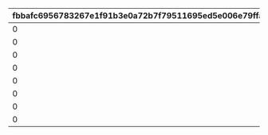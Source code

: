 |fbbafc6956783267e1f91b3e0a72b7f79511695ed5e006e79ffaa7828bba4613|36d9e0a10e74ce88bc777540a80b9cbcff288c194526b6f40d7d8282ad1550c5|7a9dc1aeff4957678c296180cce97b859cf09768dd6e5fca585da2452488542b|eecc947e7ce5bbf814118eeedb5ed6901e4b2bf6af74928cb2c0af61961b59d4|119f8ee0a86055aecdd02739e56a4d072e0d6a930a0039742151fb9717019f86|b5d7ccf8c5234dd18c6aa39807d8b66de986d3a2080d2fdc603d1a8fe7df319e|2d736ac3c01dd3b424ed195449d08a2d518f68ef84b831a32189e8668129b110|583c36a00955ab687eb1c519cef92bcdfb59bc625d5787dcad4a27abb4992b32|6dc903e9de41a6703b4b154dec80d0bb8906f17a2d9d038b684894ca56ea55f4|0f5ab2c226740d379c0a73794e8095e2abbce498fd6cf26a7c1857b27378da4b|a71b7401a27762c24031308f996fdbe909f020347a611b5b5db0cd81433ab6ca|026c681fd38e7562a40640423e2dde1f4372b598eb69345abd30bb63e66b3811|275b1493adb98b78c50d539cb0404268d9b79a7be055ed88ce10dc642b881e6f|d3f014f0755b127604bb97d660f0268dd14f02183e2062d68c5f9608f909be0f|55cbd859c84f8b53b56b6edb4825bda9f250f91f7b76c33a73e19d12ae4d3dea|85c981a5a9f36a419249a54f8a5e3eddf9d039f7d0965f65a22a783ef84f0bfd|
| --- | --- | --- | --- | --- | --- | --- | --- | --- | --- | --- | --- | --- | --- | --- | --- |
|0|0|50|0|0|0|0|8|0|0|0|0|91002|0|1001201|0|
|0|0|50|0|0|0|0|8|0|0|0|0|91002|0|1001202|0|
|0|0|50|0|0|0|0|8|0|0|0|0|91002|0|1001203|0|
|0|0|100|0|0|0|0|8|0|0|0|0|91002|0|1001204|0|
|0|0|50|0|0|0|0|8|0|0|0|0|91002|0|2001201|0|
|0|0|50|0|0|0|0|8|0|0|0|0|91002|0|2001202|0|
|0|0|50|0|0|0|0|8|0|0|0|0|91002|0|2001203|0|
|0|0|100|0|0|0|0|8|0|0|0|0|91002|0|2001204|0|